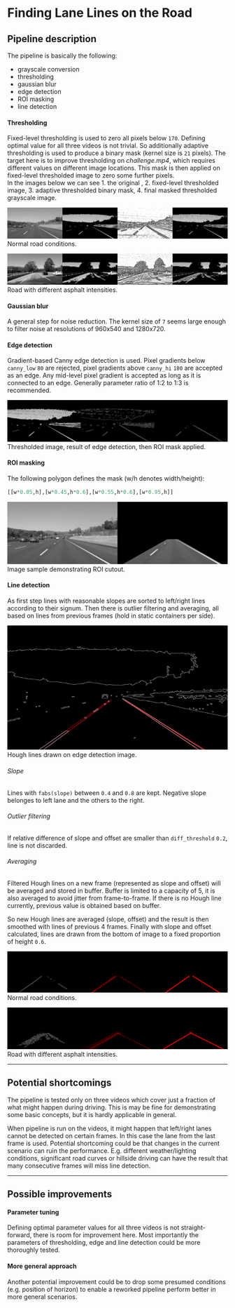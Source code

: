 # Finding Lane Lines on the Road

[//]: # (Image References)

[img1]: ./demo/thresholding.jpg "Grayscale"
[img2]: ./demo/thresholding2.jpg "Grayscale"
[img3]: ./demo/canny_roi.jpg "Grayscale"
[img4]: ./demo/hough_lines_averaging.jpg "Grayscale"
[img5]: ./demo/hough_lines_averaging2.jpg "Grayscale"
[img6]: ./demo/roi.jpg 
[gif1]: ./demo/hough_lines_and_canny_edges.gif

## Pipeline description

The pipeline is basically the following:
* grayscale conversion
* thresholding
* gaussian blur
* edge detection
* ROI masking
* line detection

#### Thresholding

Fixed-level thresholding is used to zero all pixels below `170`. Defining optimal value for all three videos is not trivial. So additionally adaptive thresholding is used to produce a binary mask (kernel size is `21` pixels). The target here is to improve thresholding on *challenge.mp4*, which requires different values on different image locations. This mask is then applied on fixed-level thresholded image to zero some further pixels.  
In the images below we can see 1. the original , 2. fixed-level thresholded image, 3. adaptive thresholded binary mask, 4. final masked thresholded grayscale image.

![alt text][img1]
Normal road conditions.  

![alt text][img2]
Road with different asphalt intensities.

#### Gaussian blur

A general step for noise reduction. The kernel size of `7` seems large enough to filter noise at resolutions of 960x540 and 1280x720.

#### Edge detection

Gradient-based Canny edge detection is used. Pixel gradients below `canny_low` `80` are rejected, pixel gradients above `canny_hi` `180` are accepted as an edge. Any mid-level pixel gradient is accepted as long as it is connected to an edge. Generally parameter ratio of 1:2 to 1:3 is recommended.  

![alt text][img3]
Thresholded image, result of edge detection, then ROI mask applied. 

#### ROI masking

The following polygon defines the mask (w/h denotes width/height):
```python
[[w*0.05,h],[w*0.45,h*0.6],[w*0.55,h*0.6],[w*0.95,h]]
```

![alt text][img6]
Image sample demonstrating ROI cutout.

#### Line detection

As first step lines with reasonable slopes are sorted to left/right lines according to their signum. Then there is outlier filtering and averaging, all based on lines from previous frames (hold in static containers per side).

![alt text][gif1]
Hough lines drawn on edge detection image.

###### Slope
Lines with `fabs(slope)` between `0.4` and `0.8` are kept. Negative slope belonges to left lane and the others to the right. 

###### Outlier filtering
If relative difference of slope and offset are smaller than `diff_threshold` `0.2`, line is not discarded.  

###### Averaging
Filtered Hough lines on a new frame (represented as slope and offset) will be averaged and stored in buffer. Buffer is limited to a capacity of 5, it is also averaged to avoid jitter from frame-to-frame. If there is no Hough line currently, previous value is obtained based on buffer.  

So new Hough lines are averaged (slope, offset) and the result is then smoothed with lines of previous 4 frames. Finally with slope and offset calculated, lines are drawn from the bottom of image to a fixed proportion of height `0.6`.

![alt text][img4]
Normal road conditions.  

![alt text][img5]
Road with different asphalt intensities.

---
## Potential shortcomings

The pipeline is tested only on three videos which cover just a fraction of what might happen during driving. This is may be fine for demonstrating some basic concepts, but it is hardly applicable in general.

When pipeline is run on the videos, it might happen that left/right lanes cannot be detected on certain frames. In this case the lane from the last frame is used. Potential shortcoming could be that changes in the current scenario can ruin the performance. E.g. different weather/lighting conditions, significant road curves or hillside driving can have the result that many consecutive frames will miss line detection. 

---

## Possible improvements

#### Parameter tuning

Defining optimal parameter values for all three videos is not straight-forward, there is room for improvement here.  Most importantly the parameters of thresholding, edge and line detection could be more thoroughly tested.

#### More general approach
Another potential improvement could be to drop some presumed conditions (e.g. position of horizon) to enable a reworked pipeline perform better in more general scenarios. 
